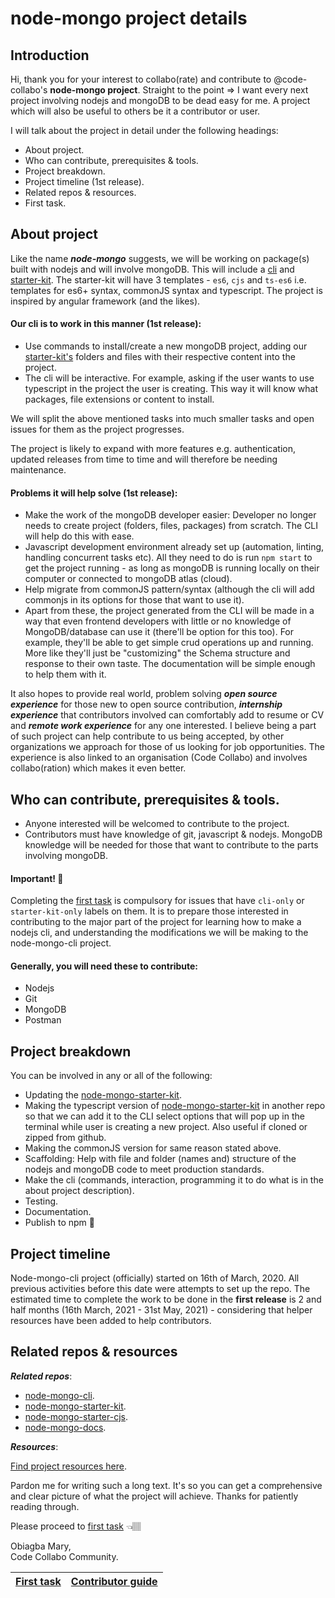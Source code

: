 # node-mongo project details

## Introduction

Hi, thank you for your interest to collabo(rate) and contribute to @code-collabo's  **node-mongo project**. Straight to the point => I want every next project involving nodejs and mongoDB to be dead easy for me. A project which will also be useful to others be it a contributor or user.

I will talk about the project in detail under the following headings: 
* About project.
* Who can contribute, prerequisites & tools.
* Project breakdown.
* Project timeline (1st release).
* Related repos & resources. 
* First task.

## About project

Like the name ***node-mongo*** suggests, we will be working on package(s) built with nodejs and will involve mongoDB. This will include a [cli](https://github.com/code-collabo/node-mongo-cli) and [starter-kit](https://github.com/code-collabo/node-mongo-starter-kit). The starter-kit will have 3 templates - `es6`, `cjs` and `ts-es6` i.e. templates for es6+ syntax, commonJS syntax and typescript. The project is inspired by angular framework (and the likes). 

#### Our cli is to work in this manner (1st release):

* Use commands to install/create a new mongoDB project, adding our [starter-kit's](https://github.com/code-collabo/node-mongo-starter-kit) folders and files with their respective content into the project.
* The cli will be interactive. For example, asking if the user wants to use typescript in the project the user is creating. This way it will know what packages, file extensions or content to install. 

We will split the above mentioned tasks into much smaller tasks and open issues for them as the project progresses. 

The project is likely to expand with more features e.g. authentication, updated releases from time to time and will therefore be needing maintenance. 

#### Problems it will help solve (1st release):

* Make the work of the mongoDB developer easier: Developer no longer needs to create project (folders, files, packages) from scratch. The CLI will help do this with ease.
* Javascript development environment already set up (automation, linting, handling concurrent tasks etc). All they need to do is run `npm start` to get the project running - as long as mongoDB is running locally on their computer or connected to mongoDB atlas (cloud).
* Help migrate from commonJS pattern/syntax (although the cli will add commonjs in its options for those that want to use it). 
* Apart from these, the project generated from the CLI will be made in a way that even frontend developers with little or no knowledge of MongoDB/database can use it (there'll be option for this too). 
For example, they'll be able to get simple crud operations up and running. More like they'll just be "customizing" the Schema structure and response to their own taste.
The documentation will be simple enough to help them with it.

It also hopes to provide real world, problem solving ***open source experience*** for those new to open source contribution, ***internship experience*** that contributors involved can comfortably add to resume or CV and ***remote work experience*** for any one interested. I believe being a part of such project can help contribute to us being accepted, by other organizations we approach for those of us looking for job opportunities. The experience is also linked to an organisation (Code Collabo) and involves collabo(ration) which makes it even better. 

## Who can contribute, prerequisites & tools.
<!--
In the initial stage of the project, we will only be involving very few trusted individuals (who will still have to fill a form 😉). As the project progresses, 
-->

* Anyone interested will be welcomed to contribute to the project. 
* Contributors must have knowledge of git, javascript & nodejs. MongoDB knowledge will be needed for those that want to contribute to the parts involving mongoDB.

#### Important! 📌

Completing the [first task](https://github.com/code-collabo/docs/blob/main/contributor-guide/node-mongo-project/first-task.md) is compulsory for issues that have `cli-only` or `starter-kit-only` labels on them. It is to prepare those interested in contributing to the major part of the project for learning how to make a nodejs cli, and understanding the modifications we will be making to the node-mongo-cli project.

#### Generally, you will need these to contribute:

* Nodejs 
* Git 
* MongoDB
* Postman

## Project breakdown

You can be involved in any or all of the following:

* Updating the [node-mongo-starter-kit](https://github.com/code-collabo/node-mongo-starter-kit).
* Making the typescript version of [node-mongo-starter-kit](https://github.com/code-collabo/node-mongo-starter-kit) in another repo so that we can add it to the CLI select options that will pop up in the terminal while user is creating a new project. Also useful if cloned or zipped from github.
* Making the commonJS version for same reason stated above.
* Scaffolding: Help with file and folder (names and) structure of the nodejs and mongoDB code to meet production standards.
* Make the cli (commands, interaction, programming it to do what is in the about project description).
* Testing.
* Documentation.
* Publish to npm 🎉

## Project timeline

Node-mongo-cli project (officially) started on 16th of March, 2020. All previous activities before this date were attempts to set up the repo. The estimated time to complete the work to be done in the **first release** is 2 and half months (16th March, 2021 - 31st May, 2021) - considering that helper resources have been added to help contributors.

## Related repos & resources

***Related repos***:
* [node-mongo-cli](https://github.com/code-collabo/node-mongo-cli).
* [node-mongo-starter-kit](https://github.com/code-collabo/node-mongo-starter-kit).
* [node-mongo-starter-cjs](https://github.com/code-collabo/node-mongo-starter-cjs).
* [node-mongo-docs](https://github.com/code-collabo/docs).

***Resources***:

[Find project resources here](https://github.com/code-collabo/docs/blob/main/contributor-guide/node-mongo-project/resources.md).

Pardon me for writing such a long text. It's so you can get a comprehensive and clear picture of what the project will achieve. Thanks for patiently reading through. 

Please proceed to [first task](https://github.com/code-collabo/docs/blob/main/contributor-guide/node-mongo-project/first-task.md) 👈🏽

Obiagba Mary,\
Code Collabo Community.

|[First task](https://github.com/code-collabo/docs/blob/main/contributor-guide/node-mongo-project/first-task.md)|[Contributor guide](https://github.com/code-collabo/docs/tree/main/contributor-guide)|
|---|---|

